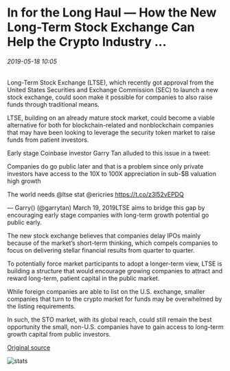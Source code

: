 # In for the Long Haul — How the New Long-Term Stock Exchange Can Help the Crypto Industry ...

###### 2019-05-18 10:05

Long-Term Stock Exchange (LTSE), which recently got approval from the United States Securities and Exchange Commission (SEC) to launch a new stock exchange, could soon make it possible for companies to also raise funds through traditional means.

LTSE, building on an already mature stock market, could become a viable alternative for both for blockchain-related and nonblockchain companies that may have been looking to leverage the security token market to raise funds from patient investors.

Early stage Coinbase investor Garry Tan alluded to this issue in a tweet:

Companies do go public later and that is a problem since only private investors have access to the 10X to 100X appreciation in sub-$B valuation high growth  
  
The world needs ⁦@ltse⁩ stat ⁦@ericries⁩ https://t.co/z3l52vEPDQ

— Garry() (@garrytan) March 19, 2019LTSE aims to bridge this gap by encouraging early stage companies with long-term growth potential go public early.

The new stock exchange believes that companies delay IPOs mainly because of the market’s short-term thinking, which compels companies to focus on delivering stellar financial results from quarter to quarter.

To potentially force market participants to adopt a longer-term view, LTSE is building a structure that would encourage growing companies to attract and reward long-term, patient capital in the public market.

While foreign companies are able to list on the U.S. exchange, smaller companies that turn to the crypto market for funds may be overwhelmed by the listing requirements.

In such, the STO market, with its global reach, could still remain the best opportunity the small, non-U.S. companies have to gain access to long-term growth capital from public investors.

[Original source](https://cointelegraph.com/news/in-for-the-long-haul-how-the-new-long-term-stock-exchange-can-help-the-crypto-industry)

![stats](https://c.statcounter.com/11760860/0/a89fa40b/1/ "stats")